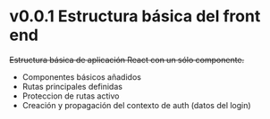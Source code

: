 # v0.0.1 Estructura básica del front end

 <del> Estructura básica de aplicación React con un sólo componente. </del>

 - Componentes básicos añadidos
 - Rutas principales definidas
 - Proteccion de rutas activo
 - Creación y propagación del contexto de auth (datos del login)